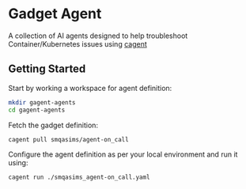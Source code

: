 # Gadget Agent

A collection of AI agents designed to help troubleshoot Container/Kubernetes issues using [cagent](https://github.com/docker/cagent)

## Getting Started

Start by working a workspace for agent definition:

```bash
mkdir gagent-agents
cd gagent-agents
```

Fetch the gadget definition:

```bash
cagent pull smqasims/agent-on_call
```

Configure the agent definition as per your local environment and run it using:

```bash
cagent run ./smqasims_agent-on_call.yaml
```
